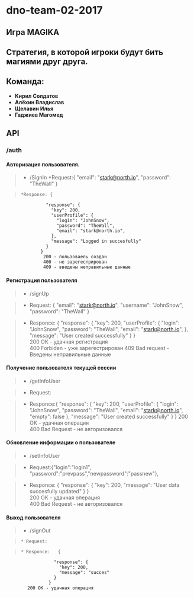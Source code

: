 # dno-team-02-2017
## Игра MAGIKA
## Стратегия, в которой игроки будут бить магиями друг друга. 
## Команда:
  * **Кирил Солдатов**
  * **Алёхин Владислав**
  * **Щелавин Илья**
  * **Гаджиев Магомед**

## API
###  /auth
#### Авторизация пользователя.
>* /SignIn
>     *Request:{ "email": "stark@north.io", "password": "TheWall" }

>     *Response: {
                   "response": {
                     "key": 200,
                     "userProfile": {
                       "login": "JohnSnow",
                       "password": "TheWall",
                       "email": "stark@north.io",
                     },
                     "message": "Logged in succesfully"
                   }
                 }
                  200 - пользоваель создан
                  400 - не зарегестрирован
                  409 - введены неправильные данные
		  
#### Регистрация пользователя  
>* /signUp

>    * Request: { "email": "stark@north.io", "username": "JohnSnow", "password": "TheWall" }

>    * Responce:
             {
               "response": {
                 "key": 200,
                 "userProfile": {
                   "login": "JohnSnow",
                   "password": "TheWall",
                   "email": "stark@north.io",
                 },
                 "message": "User created successfully"
               }
             }    
         200 OK - удачная регистрация  
         400 Forbiden - уже зарегестрирован
	     409 Bad request - Введены неправильные данные
#### Получение пользователя текущей сессии  
>* /getInfoUser

>    * Request: 
            
>    * Responce:{
                  "response": {
                    "key": 200,
                    "userProfile": {
                      "login": "JohnSnow",
                      "password": "TheWall",
                      "email": "stark@north.io",
                      "empty": false
                    },
                    "message": "User created successfully"
                  }
                }
             200 OK - удачная операция  
             400 Bad Request - не авторизовался 

#### Обновление информации о пользователе  
>* /setInfoUser

>    * Request:{"login":"login1", "password":"prevpass","newpassword":"passnew"},
	    
>    * Responce:
                  {
                    "response": {
                      "key": 200,
                      "message": "User data succesfully updated"
                    }
                  }         
                      200 OK - удачная операция  
                      400 Bad Request - не авторизовался
#### Выход пользователя  
>* /signOut

>     * Request: 

>     * Responce:	{
                      "response": {
                        "key": 200,
                        "message": "succes"
                      }
                    }
		   	200 OK - удачная операция  


